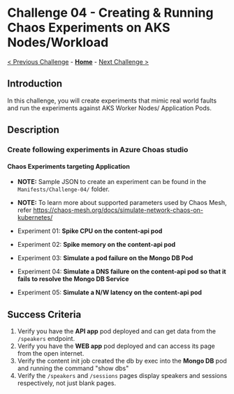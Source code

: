 # Challenge 04 - Creating & Running Chaos Experiments on AKS Nodes/Workload

[< Previous Challenge](./Challenge-03.md) - **[Home](../README.md)** - [Next Challenge >](./Challenge-05.md)

## Introduction

In this challenge, you will create experiments that mimic real world faults and run the experiments against AKS Worker Nodes/ Application Pods.

## Description

### Create following experiments in Azure Choas studio

#### Chaos Experiments targeting Application
- **NOTE:** Sample JSON to create an experiment can be found in the `Manifests/Challenge-04/` folder.
- **NOTE:** To learn more about supported parameters used by Chaos Mesh, refer https://chaos-mesh.org/docs/simulate-network-chaos-on-kubernetes/

- Experiment 01: **Spike CPU on the content-api pod**
- Experiment 02: **Spike memory on the content-api pod**
- Experiment 03: **Simulate a pod failure on the Mongo DB Pod**
- Experiment 04: **Simulate a DNS failure on the content-api pod so that it fails to resolve the Mongo DB Service**
- Experiment 05: **Simulate a N/W latency on the content-api pod**

## Success Criteria

1. Verify you have the **API app** pod deployed and can get data from the `/speakers` endpoint.
2. Verify you have the **WEB app** pod deployed and can access its page from the open internet.
3. Verify the content init job created the db by exec into the **Mongo DB** pod and running the command "show dbs"
4. Verify the `/speakers` and `/sessions` pages display speakers and sessions respectively, not just blank pages.
